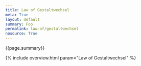 ```yaml
---
title: Law of Gestaltwechsel
meta: True
layout: default
summary: Foo
permalink: law-of/gestaltwechsel
nosource: True
---
```


<div class="hero">{{page.summary}}</div>

{% include overview.html param="Law of Gestaltwechsel" %}
